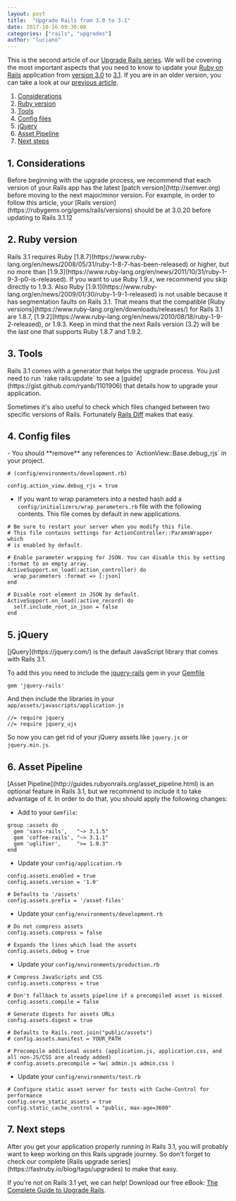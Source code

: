 ```yaml
---
layout: post
title:  "Upgrade Rails from 3.0 to 3.1"
date: 2017-10-16 09:30:00
categories: ["rails", "upgrades"]
author: "luciano"
---
```


This is the second article of our [Upgrade Rails series](https://fastruby.io/blog/tags/upgrades). We will be covering the most important aspects that you need to know to update your [Ruby on Rails](http://rubyonrails.org/) application from [version 3.0](http://guides.rubyonrails.org/3_0_release_notes.html) to [3.1](http://guides.rubyonrails.org/3_1_release_notes.html). If you are in an older version, you can take a look at our [previous article](https://fastruby.io/blog/rails/upgrades/upgrade-to-rails-3.html).

<!--more-->

1. [Considerations](#considerations)
2. [Ruby version](#ruby-version)
3. [Tools](#tools)
4. [Config files](#config-files)
5. [jQuery](#jquery)
6. [Asset Pipeline](#asset_pipeline)
7. [Next steps](#next-steps)


<h2 id="considerations">1. Considerations</h2>
Before beginning with the upgrade process, we recommend that each version of your Rails app has the latest [patch version](http://semver.org) before moving to the next major/minor version. For example, in order to follow this article, your [Rails version](https://rubygems.org/gems/rails/versions) should be at 3.0.20 before updating to Rails 3.1.12

<h2 id="ruby-version">2. Ruby version</h2>
Rails 3.1 requires Ruby [1.8.7](https://www.ruby-lang.org/en/news/2008/05/31/ruby-1-8-7-has-been-released) or higher, but no more than [1.9.3](https://www.ruby-lang.org/en/news/2011/10/31/ruby-1-9-3-p0-is-released). If you want to use Ruby 1.9.x, we recommend you skip directly to 1.9.3. Also Ruby [1.9.1](https://www.ruby-lang.org/en/news/2009/01/30/ruby-1-9-1-released) is not usable because it has segmentation faults on Rails 3.1. That means that the compatible [Ruby versions](https://www.ruby-lang.org/en/downloads/releases/) for Rails 3.1 are 1.8.7, [1.9.2](https://www.ruby-lang.org/en/news/2010/08/18/ruby-1-9-2-released), or 1.9.3. Keep in mind that the next Rails version (3.2) will be the last one that supports Ruby 1.8.7 and 1.9.2.

<h2 id="tools">3. Tools</h2>
Rails 3.1 comes with a generator that helps the upgrade process. You just need to run `rake rails:update` to see a [guide](https://gist.github.com/ryanb/1101906) that details how to upgrade your application.

Sometimes it's also useful to check which files changed between two specific versions of Rails. Fortunately [Rails Diff](http://railsdiff.org/3.0.20/3.1.12) makes that easy.

<h2 id="config-files">4. Config files</h2>
- You should **remove** any references to `ActionView::Base.debug_rjs` in your project.

```
# (config/environments/development.rb)

config.action_view.debug_rjs = true
```

- If you want to wrap parameters into a nested hash add a `config/initializers/wrap_parameters.rb` file with the following contents. This file comes by default in new applications.

```
# Be sure to restart your server when you modify this file.
# This file contains settings for ActionController::ParamsWrapper which
# is enabled by default.

# Enable parameter wrapping for JSON. You can disable this by setting :format to an empty array.
ActiveSupport.on_load(:action_controller) do
  wrap_parameters :format => [:json]
end

# Disable root element in JSON by default.
ActiveSupport.on_load(:active_record) do
  self.include_root_in_json = false
end
```

<h2 id="jquery">5. jQuery</h2>
[jQuery](https://jquery.com/) is the default JavaScript library that comes with Rails 3.1.

To add this you need to include the [jquery-rails](https://github.com/rails/jquery-rails) gem in your [Gemfile](https://bundler.io/gemfile.html)

```
gem 'jquery-rails'
```

And then include the libraries in your `app/assets/javascripts/application.js`

```
//= require jquery
//= require jquery_ujs
```

So now you can get rid of your jQuery assets like `jquery.js` or `jquery.min.js`.

<h2 id="asset_pipeline">6. Asset Pipeline</h2>
[Asset Pipeline](http://guides.rubyonrails.org/asset_pipeline.html) is an optional feature in Rails 3.1, but we recommend to include it to take advantage of it. In order to do that, you should apply the following changes:

- Add to your `Gemfile`:

```
group :assets do
  gem 'sass-rails',   "~> 3.1.5"
  gem 'coffee-rails', "~> 3.1.1"
  gem 'uglifier',     ">= 1.0.3"
end
```

- Update your `config/application.rb`

```
config.assets.enabled = true
config.assets.version = '1.0'

# Defaults to '/assets'
config.assets.prefix = '/asset-files'
```

- Update your `config/environments/development.rb`

```
# Do not compress assets
config.assets.compress = false

# Expands the lines which load the assets
config.assets.debug = true
```

- Update your `config/environments/production.rb`

```
# Compress JavaScripts and CSS
config.assets.compress = true

# Don't fallback to assets pipeline if a precompiled asset is missed
config.assets.compile = false

# Generate digests for assets URLs
config.assets.digest = true

# Defaults to Rails.root.join("public/assets")
# config.assets.manifest = YOUR_PATH

# Precompile additional assets (application.js, application.css, and all non-JS/CSS are already added)
# config.assets.precompile = %w( admin.js admin.css )
```

- Update your `config/environments/test.rb`

```
# Configure static asset server for tests with Cache-Control for performance
config.serve_static_assets = true
config.static_cache_control = "public, max-age=3600"
```

<h2 id="next-steps">7. Next steps</h2>
After you get your application properly running in Rails 3.1, you will probably want to keep working on this Rails upgrade journey. So don't forget to check our complete [Rails upgrade series](https://fastruby.io/blog/tags/upgrades) to make that easy.

If you're not on Rails 3.1 yet, we can help! Download our free eBook: [The Complete Guide to Upgrade Rails](https://www.fastruby.io/).
